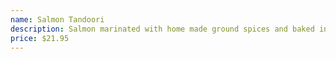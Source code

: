 ```yaml
---
name: Salmon Tandoori
description: Salmon marinated with home made ground spices and baked in tandoori oven. (no yogurt).
price: $21.95
---
```

